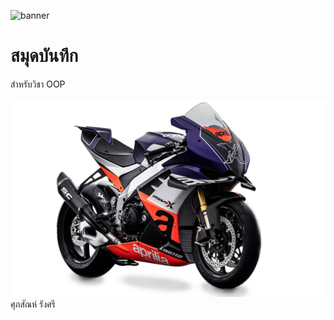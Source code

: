 ![banner](https://factoryworks.aprilia.com/img/motorbikes/mm-race-1100-2022/detail-00.jpg?v018)
# สมุดบันทึก

สำหรับวิชา OOP

![download banner](./main.jpg)
ศุภสัณห์ รังศรี 
